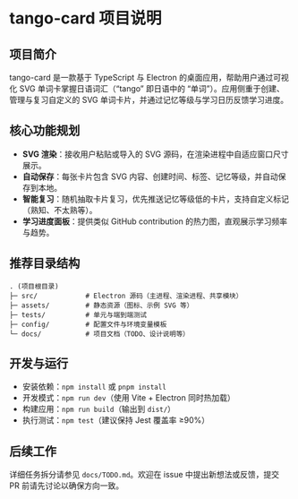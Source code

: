# tango-card 项目说明

## 项目简介
tango-card 是一款基于 TypeScript 与 Electron 的桌面应用，帮助用户通过可视化 SVG 单词卡掌握日语词汇（“tango” 即日语中的 “单词”）。应用侧重于创建、管理与复习自定义的 SVG 单词卡片，并通过记忆等级与学习日历反馈学习进度。

## 核心功能规划
- **SVG 渲染**：接收用户粘贴或导入的 SVG 源码，在渲染进程中自适应窗口尺寸展示。
- **自动保存**：每张卡片包含 SVG 内容、创建时间、标签、记忆等级，并自动保存到本地。
- **智能复习**：随机抽取卡片复习，优先推送记忆等级低的卡片，支持自定义标记（熟知、不太熟等）。
- **学习进度面板**：提供类似 GitHub contribution 的热力图，直观展示学习频率与趋势。

## 推荐目录结构
```
. (项目根目录)
├─ src/            # Electron 源码（主进程、渲染进程、共享模块）
├─ assets/         # 静态资源（图标、示例 SVG 等）
├─ tests/          # 单元与端到端测试
├─ config/         # 配置文件与环境变量模板
└─ docs/           # 项目文档（TODO、设计说明等）
```

## 开发与运行
- 安装依赖：`npm install` 或 `pnpm install`
- 开发模式：`npm run dev`（使用 Vite + Electron 同时热加载）
- 构建应用：`npm run build`（输出到 `dist/`）
- 执行测试：`npm test`（建议保持 Jest 覆盖率 ≥90%）

## 后续工作
详细任务拆分请参见 `docs/TODO.md`。欢迎在 issue 中提出新想法或反馈，提交 PR 前请先讨论以确保方向一致。
